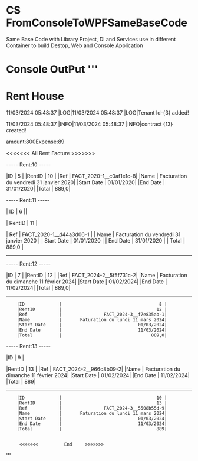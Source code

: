 # CS FromConsoleToWPFSameBaseCode

Same Base Code with Library Project, DI and Services use in different Container
to build Destop, Web and Console Application

Console OutPut
'''  
==========
Rent House
==========

11/03/2024 05:48:37 |LOG|11/03/2024 05:48:37 |LOG|Tenant Id-{3} added!

11/03/2024 05:48:37 |INFO|11/03/2024 05:48:37 |INFO|contract {13} created!

amount:800Expense:89

<<<<<<< All Rent Facture >>>>>>>

----- Rent:10 -----

|ID | 5 |
|RentID | 10 |
|Ref | FACT_2020-1\_\_c0af1e1c-8|
|Name | Facturation du vendredi 31 janvier 2020|
|Start Date | 01/01/2020|
|End Date | 31/01/2020|
|Total | 889,0|

----- Rent:11 -----

| ID | 6 ||

| RentID | 11 |

| Ref | FACT_2020-1\_\_d44a3d06-1 |
| Name | Facturation du vendredi 31 janvier 2020 |
| Start Date | 01/01/2020 |
| End Date | 31/01/2020 |
| Total | 889,0 |

---

----- Rent:12 -----

|ID | 7 |
|RentID | 12 |
|Ref | FACT_2024-2\_\_5f5f731c-2|
|Name | Facturation du dimanche 11 février 2024|
|Start Date | 01/02/2024|
|End Date | 11/02/2024|
|Total | 889,0|

---

        |ID             |                                     8 |
        |RentID         |                                    12 |
        |Ref            |                FACT_2024-3__f7e835ab-1|
        |Name           |       Faturation du lundi 11 mars 2024|
        |Start Date     |                             01/03/2024|
        |End Date       |                             11/03/2024|
        |Total          |                                  889,0|

----- Rent:13 -----

|ID | 9 |

|RentID | 13 |
|Ref | FACT_2024-2\_\_966c8b09-2|
|Name | Facturation du dimanche 11 février 2024|
|Start Date | 01/02/2024|
|End Date | 11/02/2024|
|Total | 889|

---

        |ID             |                                    10 |
        |RentID         |                                    13 |
        |Ref            |                FACT_2024-3__5508b55d-9|
        |Name           |       Faturation du lundi 11 mars 2024|
        |Start Date     |                             01/03/2024|
        |End Date       |                             11/03/2024|
        |Total          |                                    889|


         <<<<<<<          End     >>>>>>>

'''
